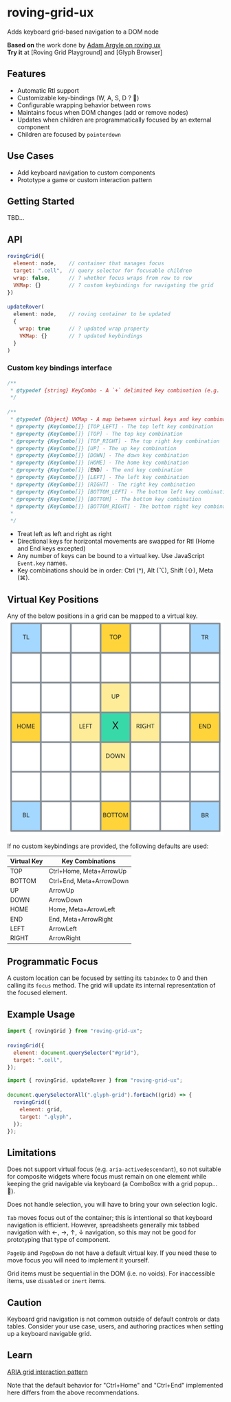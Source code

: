 # roving-grid-ux

Adds keyboard grid-based navigation to a DOM node

**Based on** the work done by [Adam Argyle on roving ux](https://github.com/argyleink/roving-ux)  
**Try it** at [Roving Grid Playground] and [Glyph Browser]

## Features

- Automatic Rtl support
- Customizable key-bindings (W, A, S, D ? 👀)
- Configurable wrapping behavior between rows
- Maintains focus when DOM changes (add or remove nodes)
- Updates when children are programmatically focused by an external component
- Children are focused by `pointerdown`

## Use Cases

- Add keyboard navigation to custom components
- Prototype a game or custom interaction pattern

## Getting Started

TBD...

## API

```javascript
rovingGrid({
  element: node,    // container that manages focus
  target: ".cell",  // query selector for focusable children
  wrap: false,      // ? whether focus wraps from row to row
  VKMap: {}         // ? custom keybindings for navigating the grid
})

updateRover(
  element: node,    // roving container to be updated
  {
    wrap: true      // ? updated wrap property
    VKMap: {}       // ? updated keybindings
  }
)
```

### Custom key bindings interface

```javascript
/**
 * @typedef {string} KeyCombo - A `+` delimited key combination (e.g. `Ctrl+Home`)
 */

/**
 * @typedef {Object} VKMap - A map between virtual keys and key combinations
 * @property {KeyCombo[]} [TOP_LEFT] - The top left key combination
 * @property {KeyCombo[]} [TOP] - The top key combination
 * @property {KeyCombo[]} [TOP_RIGHT] - The top right key combination
 * @property {KeyCombo[]} [UP] - The up key combination
 * @property {KeyCombo[]} [DOWN] - The down key combination
 * @property {KeyCombo[]} [HOME] - The home key combination
 * @property {KeyCombo[]} [END] - The end key combination
 * @property {KeyCombo[]} [LEFT] - The left key combination
 * @property {KeyCombo[]} [RIGHT] - The right key combination
 * @property {KeyCombo[]} [BOTTOM_LEFT] - The bottom left key combination
 * @property {KeyCombo[]} [BOTTOM] - The bottom key combination
 * @property {KeyCombo[]} [BOTTOM_RIGHT] - The bottom right key combination
 *
 */
```

- Treat left as left and right as right
- Directional keys for horizontal movements are swapped for Rtl (Home and End keys excepted)
- Any number of keys can be bound to a virtual key. Use JavaScript `Event.key`
  names.
- Key combinations should be in order: Ctrl (^), Alt (⌥), Shift (⇧), Meta (⌘).

## Virtual Key Positions

Any of the below positions in a grid can be mapped to a virtual key.  
![7x7 grid denoting virtual key positions Top Left, Top, Top Right, Up, Home, Left, Right, End, Down, Bottom Left, Bottom, Bottom Right, relative to the current position](/assets/grid-positions.svg)

If no custom keybindings are provided, the following defaults are used:

| Virtual Key | Key Combinations         |
| ----------- | ------------------------ |
| TOP         | Ctrl+Home, Meta+ArrowUp  |
| BOTTOM      | Ctrl+End, Meta+ArrowDown |
| UP          | ArrowUp                  |
| DOWN        | ArrowDown                |
| HOME        | Home, Meta+ArrowLeft     |
| END         | End, Meta+ArrowRight     |
| LEFT        | ArrowLeft                |
| RIGHT       | ArrowRight               |

## Programmatic Focus

A custom location can be focused by setting its `tabindex` to 0 and then calling
its `focus` method. The grid will update its internal representation of the
focused element.

## Example Usage

```javascript
import { rovingGrid } from "roving-grid-ux";

rovingGrid({
  element: document.querySelector("#grid"),
  target: ".cell",
});
```

```javascript
import { rovingGrid, updateRover } from "roving-grid-ux";

document.querySelectorAll(".glyph-grid").forEach((grid) => {
  rovingGrid({
    element: grid,
    target: ".glyph",
  });
});
```

## Limitations

Does not support virtual focus (e.g. `aria-activedescendant`), so not suitable
for composite widgets where focus must remain on one element while keeping the
grid navigable via keyboard (a ComboBox with a grid popup... 🤔).

Does not handle selection, you will have to bring your own selection logic.

`Tab` moves focus out of the container; this is intentional so that keyboard
navigation is efficient. However, spreadsheets generally mix tabbed navigation
with ←, →, ↑, ↓ navigation, so this may not be good for prototyping that type
of component.

`PageUp` and `PageDown` do not have a default virtual key. If you need these to move focus you will need to implement it yourself.

Grid items must be sequential in the DOM (i.e. no voids). For inaccessible items, use `disabled` or `inert` items.

## Caution

Keyboard grid navigation is not common outside of default controls or data
tables. Consider your use case, users, and authoring practices when setting up
a keyboard navigable grid.

## Learn

[ARIA grid interaction pattern](https://www.w3.org/WAI/ARIA/apg/patterns/grid/)

Note that the default behavior for "Ctrl+Home" and "Ctrl+End" implemented here
differs from the above recommendations.
